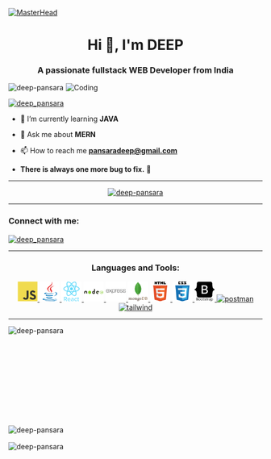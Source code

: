 



[![MasterHead](https://user-images.githubusercontent.com/74038190/213910845-af37a709-8995-40d6-be59-724526e3c3d7.gif)](https://deeppansara.wordpress.com/)

<h1 align="center">Hi 👋, I'm DEEP</h1>
<h3 align="center">A passionate fullstack WEB Developer from India</h3>



<img src="https://media.tenor.com/NOYF3f82b_gAAAAC/programmer.gif"  align="right" alt="Coding" width="390">

<p align="left"> <img src="https://komarev.com/ghpvc/?username=deep-pansara&label=Profile%20views&color=0e75b6&style=flat" alt="deep-pansara" /> </p>

<p align="left"> <a href="https://twitter.com/deep_pansara" target="blank"><img src="https://img.shields.io/twitter/follow/deep_pansara?logo=twitter&style=for-the-badge" alt="deep_pansara" /></a> </p>


- 🌱 I’m currently learning **JAVA**

- 💬 Ask me about **MERN**

- 📫 How to reach me **pansaradeep@gmail.com**

- **There is always one more bug to fix.** 🐞

<hr>

<p align="center"> <a href="https://github.com/ryo-ma/github-profile-trophy"><img src="https://github-profile-trophy.vercel.app/?username=deep-pansara" alt="deep-pansara" /></a> </p>

<hr>

<h3 align="left">Connect with me:</h3>
<p align="left">
<a href="https://twitter.com/deep_pansara" target="blank"><img align="center" src="https://raw.githubusercontent.com/rahuldkjain/github-profile-readme-generator/master/src/images/icons/Social/twitter.svg" alt="deep_pansara" height="30" width="40" /></a>
</p>
<hr>

<h3 align="center">Languages and Tools:</h3>
<p align="center">
<a href="https://developer.mozilla.org/en-US/docs/Web/JavaScript" target="_blank" rel="noreferrer"> <img src="https://raw.githubusercontent.com/devicons/devicon/master/icons/javascript/javascript-original.svg" alt="javascript" width="40" height="40"/> </a><a href="https://www.java.com" target="_blank" rel="noreferrer"> <img src="https://raw.githubusercontent.com/devicons/devicon/master/icons/java/java-original.svg" alt="java" width="40" height="40"/></a><a href="https://reactjs.org/" target="_blank" rel="noreferrer"> <img src="https://raw.githubusercontent.com/devicons/devicon/master/icons/react/react-original-wordmark.svg" alt="react" width="40" height="40"/></a><a href="https://nodejs.org" target="_blank" rel="noreferrer"> <img src="https://raw.githubusercontent.com/devicons/devicon/master/icons/nodejs/nodejs-original-wordmark.svg" alt="nodejs" width="40" height="40"/></a><a href="https://expressjs.com" target="_blank" rel="noreferrer"> <img src="https://raw.githubusercontent.com/devicons/devicon/master/icons/express/express-original-wordmark.svg" alt="express" width="40" height="40"/></a><a href="https://www.mongodb.com/" target="_blank" rel="noreferrer"> <img src="https://raw.githubusercontent.com/devicons/devicon/master/icons/mongodb/mongodb-original-wordmark.svg" alt="mongodb" width="40" height="40"/> </a><a href="https://www.w3.org/html/" target="_blank" rel="noreferrer"> <img src="https://raw.githubusercontent.com/devicons/devicon/master/icons/html5/html5-original-wordmark.svg" alt="html5" width="40" height="40"/></a><a href="https://www.w3schools.com/css/" target="_blank" rel="noreferrer"> <img src="https://raw.githubusercontent.com/devicons/devicon/master/icons/css3/css3-original-wordmark.svg" alt="css3" width="40" height="40"/></a><a href="https://getbootstrap.com" target="_blank" rel="noreferrer"> <img src="https://raw.githubusercontent.com/devicons/devicon/master/icons/bootstrap/bootstrap-plain-wordmark.svg" alt="bootstrap" width="40" height="40"/></a><a href="https://postman.com" target="_blank" rel="noreferrer"> <img src="https://www.vectorlogo.zone/logos/getpostman/getpostman-icon.svg" alt="postman" width="40" height="40"/></a><a href="https://tailwindcss.com/" target="_blank" rel="noreferrer"> <img src="https://www.vectorlogo.zone/logos/tailwindcss/tailwindcss-icon.svg" alt="tailwind" width="40" height="40"/></a></p>
<hr>

<p><img align="left" src="https://github-readme-stats.vercel.app/api/top-langs?username=deep-pansara&show_icons=true&locale=en&layout=compact"   alt="deep-pansara" width="500" height="196"/></p>

<!-- <p><img align="left" src="https://github-readme-stats.vercel.app/api/top-langs?username=deep-pansara&show_icons=true&locale=en&layout=compact" alt="deep-pansara" /></p> -->

<p>&nbsp;<img align="center" src="https://github-readme-stats.vercel.app/api?username=deep-pansara&show_icons=true&locale=en" alt="deep-pansara" /></p>

<p><img align="center" src="https://github-readme-streak-stats.herokuapp.com/?user=deep-pansara&" alt="deep-pansara" width="1000" height="200" /></p>
